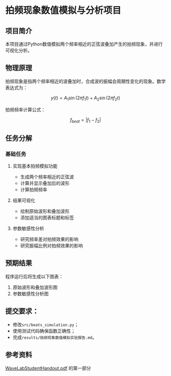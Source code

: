 # 拍频现象数值模拟与分析项目

## 项目简介
本项目通过Python数值模拟两个频率相近的正弦波叠加产生的拍频现象，并进行可视化分析。

## 物理原理
拍频现象是指两个频率相近的波叠加时，合成波的振幅会周期性变化的现象。数学表达式为：

$$
y(t) = A_1\sin(2\pi f_1 t) + A_2\sin(2\pi f_2 t)
$$

拍频频率计算公式：

$$f_{beat} = |f_1 - f_2|$$

## 任务分解
### 基础任务
1. 实现基本拍频模拟功能
   
   - 生成两个频率相近的正弦波
   - 计算并显示叠加后的波形
   - 计算拍频频率
2. 结果可视化
   
   - 绘制原始波形和叠加波形
   - 添加适当的图表标题和标签

1. 参数敏感性分析
   
   - 研究频率差对拍频效果的影响
   - 研究振幅比例对拍频效果的影响

## 预期结果
程序运行后将生成以下图表：

1. 原始波形和叠加波形图
2. 参数敏感性分析图

## 提交要求：

- 修改`src/beats_simulation.py`；
- 使用测试代码确保函数正确性；
- 完成`results/拍频现象数值模拟实验报告.md`。

## 参考资料
[WaveLabStudentHandout.pdf](../WaveLabStudentHandout.pdf) 的第一部分


